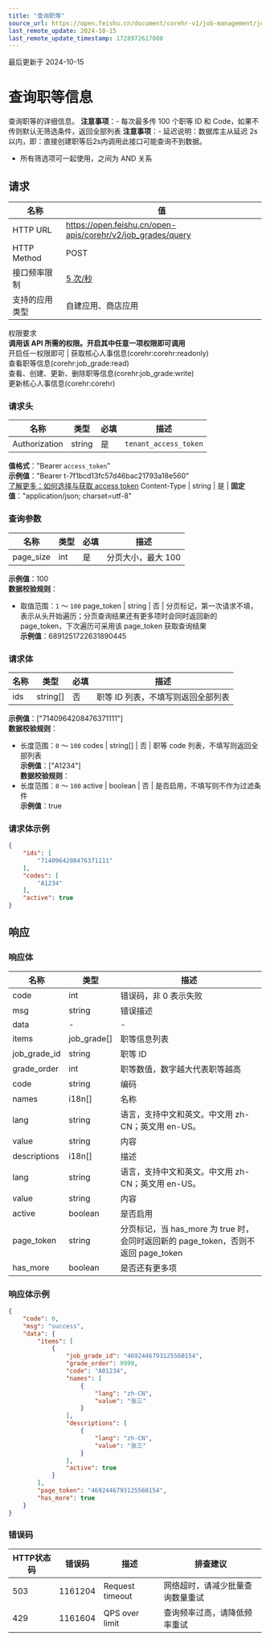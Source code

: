 ```yaml
---
title: "查询职等"
source_url: https://open.feishu.cn/document/corehr-v1/job-management/job_grade/query
last_remote_update: 2024-10-15
last_remote_update_timestamp: 1728972617000
---
```

最后更新于 2024-10-15

# 查询职等信息

查询职等的详细信息。
**注意事项**：- 每次最多传 100 个职等 ID 和 Code，如果不传则默认无筛选条件，返回全部列表
**注意事项**：- 延迟说明：数据库主从延迟 2s 以内，即：直接创建职等后2s内调用此接口可能查询不到数据。
- 所有筛选项可一起使用，之间为 AND 关系

## 请求
名称 | 值
---|---
HTTP URL | https://open.feishu.cn/open-apis/corehr/v2/job_grades/query
HTTP Method | POST
接口频率限制 | [5 次/秒](https://open.feishu.cn/document/ukTMukTMukTM/uUzN04SN3QjL1cDN)
支持的应用类型 | 自建应用、商店应用
权限要求  
            **调用该 API 所需的权限。开启其中任意一项权限即可调用**  
            开启任一权限即可 | 获取核心人事信息(corehr:corehr:readonly)  
            查看职等信息(corehr:job_grade:read)  
            查看、创建、更新、删除职等信息(corehr:job_grade:write)  
            更新核心人事信息(corehr:corehr)

### 请求头

名称 | 类型 | 必填 | 描述
--- | --- | --- | ---
Authorization | string | 是 | `tenant_access_token`  
**值格式**："Bearer `access_token`"  
**示例值**："Bearer t-7f1bcd13fc57d46bac21793a18e560"  
[了解更多：如何选择与获取 access token](https://open.feishu.cn/document/uAjLw4CM/ugTN1YjL4UTN24CO1UjN/trouble-shooting/how-to-choose-which-type-of-token-to-use)
Content-Type | string | 是 | **固定值**："application/json; charset=utf-8"

### 查询参数

名称 | 类型 | 必填 | 描述
--- | --- | --- | ---
page_size | int | 是 | 分页大小，最大 100  
**示例值**：100  
**数据校验规则**：  
- 取值范围：`1` ～ `100`
page_token | string | 否 | 分页标记，第一次请求不填，表示从头开始遍历；分页查询结果还有更多项时会同时返回新的 page_token，下次遍历可采用该 page_token 获取查询结果  
**示例值**：6891251722631890445

### 请求体

名称 | 类型 | 必填 | 描述
--- | --- | --- | ---
ids | string\[\] | 否 | 职等 ID 列表，不填写则返回全部列表  
**示例值**：["7140964208476371111"]  
**数据校验规则**：  
- 长度范围：`0` ～ `100`
codes | string\[\] | 否 | 职等 code 列表，不填写则返回全部列表  
**示例值**：["A1234"]  
**数据校验规则**：  
- 长度范围：`0` ～ `100`
active | boolean | 否 | 是否启用，不填写则不作为过滤条件  
**示例值**：true

### 请求体示例
```json
{
    "ids": [
        "7140964208476371111"
    ],
    "codes": [
        "A1234"
    ],
    "active": true
}
```

## 响应

### 响应体

名称 | 类型 | 描述
--- | --- | ---
code | int | 错误码，非 0 表示失败
msg | string | 错误描述
data | \- | \-
items | job_grade\[\] | 职等信息列表
job_grade_id | string | 职等 ID
grade_order | int | 职等数值，数字越大代表职等越高
code | string | 编码
names | i18n\[\] | 名称
lang | string | 语言，支持中文和英文。中文用 zh-CN；英文用 en-US。
value | string | 内容
descriptions | i18n\[\] | 描述
lang | string | 语言，支持中文和英文。中文用 zh-CN；英文用 en-US。
value | string | 内容
active | boolean | 是否启用
page_token | string | 分页标记，当 has_more 为 true 时，会同时返回新的 page_token，否则不返回 page_token
has_more | boolean | 是否还有更多项

### 响应体示例
```json
{
    "code": 0,
    "msg": "success",
    "data": {
        "items": [
            {
                "job_grade_id": "4692446793125560154",
                "grade_order": 9999,
                "code": "A01234",
                "names": [
                    {
                        "lang": "zh-CN",
                        "value": "张三"
                    }
                ],
                "descriptions": [
                    {
                        "lang": "zh-CN",
                        "value": "张三"
                    }
                ],
                "active": true
            }
        ],
        "page_token": "4692446793125560154",
        "has_more": true
    }
}
```

### 错误码

HTTP状态码 | 错误码 | 描述 | 排查建议
--- | --- | --- | ---
503 | 1161204 | Request timeout | 网络超时，请减少批量查询数量重试
429 | 1161604 | QPS over limit | 查询频率过高，请降低频率重试
